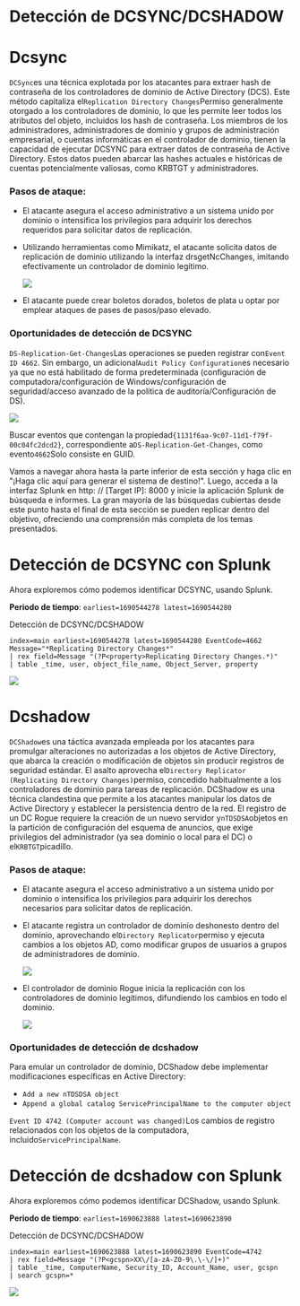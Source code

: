# Detección de DCSYNC/DCSHADOW

# **Dcsync**

`DCSync`es una técnica explotada por los atacantes para extraer hash de contraseña de los controladores de dominio de Active Directory (DCS). Este método capitaliza el`Replication Directory Changes`Permiso generalmente otorgado a los controladores de dominio, lo que les permite leer todos los atributos del objeto, incluidos los hash de contraseña. Los miembros de los administradores, administradores de dominio y grupos de administración empresarial, o cuentas informáticas en el controlador de dominio, tienen la capacidad de ejecutar DCSYNC para extraer datos de contraseña de Active Directory. Estos datos pueden abarcar las hashes actuales e históricas de cuentas potencialmente valiosas, como KRBTGT y administradores.

### **Pasos de ataque:**

- El atacante asegura el acceso administrativo a un sistema unido por dominio o intensifica los privilegios para adquirir los derechos requeridos para solicitar datos de replicación.
- Utilizando herramientas como Mimikatz, el atacante solicita datos de replicación de dominio utilizando la interfaz drsgetNcChanges, imitando efectivamente un controlador de dominio legítimo.
    
    ![](https://academy.hackthebox.com/storage/modules/233/image73.png)
    
- El atacante puede crear boletos dorados, boletos de plata u optar por emplear ataques de pases de pasos/paso elevado.

### **Oportunidades de detección de DCSYNC**

`DS-Replication-Get-Changes`Las operaciones se pueden registrar con`Event ID 4662`. Sin embargo, un adicional`Audit Policy Configuration`es necesario ya que no está habilitado de forma predeterminada (configuración de computadora/configuración de Windows/configuración de seguridad/acceso avanzado de la política de auditoría/Configuración de DS).

![](https://academy.hackthebox.com/storage/modules/233/image72.png)

Buscar eventos que contengan la propiedad`{1131f6aa-9c07-11d1-f79f-00c04fc2dcd2}`, correspondiente a`DS-Replication-Get-Changes`, como evento`4662`Solo consiste en GUID.

Vamos a navegar ahora hasta la parte inferior de esta sección y haga clic en "¡Haga clic aquí para generar el sistema de destino!". Luego, acceda a la interfaz Splunk en http: // [Target IP]: 8000 y inicie la aplicación Splunk de búsqueda e informes. La gran mayoría de las búsquedas cubiertas desde este punto hasta el final de esta sección se pueden replicar dentro del objetivo, ofreciendo una comprensión más completa de los temas presentados.

# **Detección de DCSYNC con Splunk**

Ahora exploremos cómo podemos identificar DCSYNC, usando Splunk.

**Periodo de tiempo**: `earliest=1690544278 latest=1690544280`

Detección de DCSYNC/DCSHADOW

```
index=main earliest=1690544278 latest=1690544280 EventCode=4662 Message="*Replicating Directory Changes*"
| rex field=Message "(?P<property>Replicating Directory Changes.*)"
| table _time, user, object_file_name, Object_Server, property

```

![](https://academy.hackthebox.com/storage/modules/233/23.png)

# **Dcshadow**

`DCShadow`es una táctica avanzada empleada por los atacantes para promulgar alteraciones no autorizadas a los objetos de Active Directory, que abarca la creación o modificación de objetos sin producir registros de seguridad estándar. El asalto aprovecha el`Directory Replicator (Replicating Directory Changes)`permiso, concedido habitualmente a los controladores de dominio para tareas de replicación. DCShadow es una técnica clandestina que permite a los atacantes manipular los datos de Active Directory y establecer la persistencia dentro de la red. El registro de un DC Rogue requiere la creación de un nuevo servidor y`nTDSDSA`objetos en la partición de configuración del esquema de anuncios, que exige privilegios del administrador (ya sea dominio o local para el DC) o el`KRBTGT`picadillo.

### **Pasos de ataque:**

- El atacante asegura el acceso administrativo a un sistema unido por dominio o intensifica los privilegios para adquirir los derechos necesarios para solicitar datos de replicación.
- El atacante registra un controlador de dominio deshonesto dentro del dominio, aprovechando el`Directory Replicator`permiso y ejecuta cambios a los objetos AD, como modificar grupos de usuarios a grupos de administradores de dominio.
    
    ![](https://academy.hackthebox.com/storage/modules/233/image43.png)
    
- El controlador de dominio Rogue inicia la replicación con los controladores de dominio legítimos, difundiendo los cambios en todo el dominio.
    
    ![](https://academy.hackthebox.com/storage/modules/233/image42.png)
    

### **Oportunidades de detección de dcshadow**

Para emular un controlador de dominio, DCShadow debe implementar modificaciones específicas en Active Directory:

- `Add a new nTDSDSA object`
- `Append a global catalog ServicePrincipalName to the computer object`

`Event ID 4742 (Computer account was changed)`Los cambios de registro relacionados con los objetos de la computadora, incluido`ServicePrincipalName`.

# **Detección de dcshadow con Splunk**

Ahora exploremos cómo podemos identificar DCShadow, usando Splunk.

**Periodo de tiempo**: `earliest=1690623888 latest=1690623890`

Detección de DCSYNC/DCSHADOW

```
index=main earliest=1690623888 latest=1690623890 EventCode=4742
| rex field=Message "(?P<gcspn>XX\/[a-zA-Z0-9\.\-\/]+)"
| table _time, ComputerName, Security_ID, Account_Name, user, gcspn
| search gcspn=*

```

![](https://academy.hackthebox.com/storage/modules/233/24_.png)